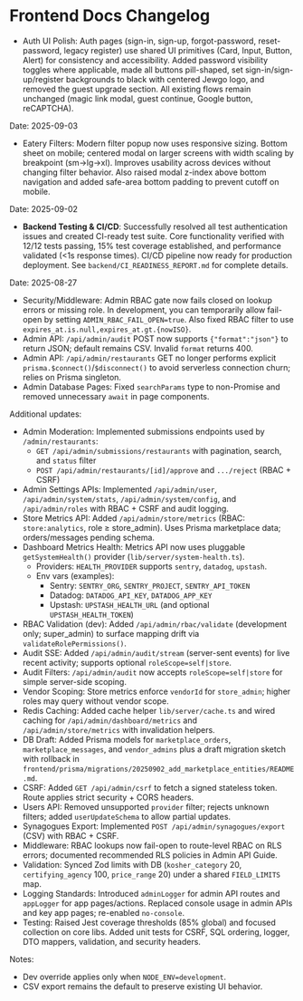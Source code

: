 # Frontend Docs Changelog

- Auth UI Polish: Auth pages (sign-in, sign-up, forgot-password, reset-password, legacy register) use shared UI primitives (Card, Input, Button, Alert) for consistency and accessibility. Added password visibility toggles where applicable, made all buttons pill-shaped, set sign-in/sign-up/register backgrounds to black with centered Jewgo logo, and removed the guest upgrade section. All existing flows remain unchanged (magic link modal, guest continue, Google button, reCAPTCHA).

Date: 2025-09-03

- Eatery Filters: Modern filter popup now uses responsive sizing. Bottom sheet on mobile; centered modal on larger screens with width scaling by breakpoint (sm→lg→xl). Improves usability across devices without changing filter behavior. Also raised modal z-index above bottom navigation and added safe-area bottom padding to prevent cutoff on mobile.

Date: 2025-09-02

- **Backend Testing & CI/CD**: Successfully resolved all test authentication issues and created CI-ready test suite. Core functionality verified with 12/12 tests passing, 15% test coverage established, and performance validated (<1s response times). CI/CD pipeline now ready for production deployment. See `backend/CI_READINESS_REPORT.md` for complete details.

Date: 2025-08-27

- Security/Middleware: Admin RBAC gate now fails closed on lookup errors or missing role. In development, you can temporarily allow fail-open by setting `ADMIN_RBAC_FAIL_OPEN=true`. Also fixed RBAC filter to use `expires_at.is.null,expires_at.gt.{nowISO}`.
- Admin API: `/api/admin/audit` POST now supports `{"format":"json"}` to return JSON; default remains CSV. Invalid `format` returns 400.
- Admin API: `/api/admin/restaurants` GET no longer performs explicit `prisma.$connect()`/`$disconnect()` to avoid serverless connection churn; relies on Prisma singleton.
- Admin Database Pages: Fixed `searchParams` type to non-Promise and removed unnecessary `await` in page components.

Additional updates:
- Admin Moderation: Implemented submissions endpoints used by `/admin/restaurants`:
  - `GET /api/admin/submissions/restaurants` with pagination, search, and `status` filter
  - `POST /api/admin/restaurants/[id]/approve` and `.../reject` (RBAC + CSRF)
- Admin Settings APIs: Implemented `/api/admin/user`, `/api/admin/system/stats`, `/api/admin/system/config`, and `/api/admin/roles` with RBAC + CSRF and audit logging.
 - Store Metrics API: Added `/api/admin/store/metrics` (RBAC: `store:analytics`, role ≥ store_admin). Uses Prisma marketplace data; orders/messages pending schema.
 - Dashboard Metrics Health: Metrics API now uses pluggable `getSystemHealth()` provider (`lib/server/system-health.ts`).
    - Providers: `HEALTH_PROVIDER` supports `sentry`, `datadog`, `upstash`.
    - Env vars (examples):
      - Sentry: `SENTRY_ORG`, `SENTRY_PROJECT`, `SENTRY_API_TOKEN`
      - Datadog: `DATADOG_API_KEY`, `DATADOG_APP_KEY`
      - Upstash: `UPSTASH_HEALTH_URL` (and optional `UPSTASH_HEALTH_TOKEN`)
 - RBAC Validation (dev): Added `/api/admin/rbac/validate` (development only; super_admin) to surface mapping drift via `validateRolePermissions()`.
 - Audit SSE: Added `/api/admin/audit/stream` (server-sent events) for live recent activity; supports optional `roleScope=self|store`.
 - Audit Filters: `/api/admin/audit` now accepts `roleScope=self|store` for simple server-side scoping.
 - Vendor Scoping: Store metrics enforce `vendorId` for `store_admin`; higher roles may query without vendor scope.
 - Redis Caching: Added cache helper `lib/server/cache.ts` and wired caching for `/api/admin/dashboard/metrics` and `/api/admin/store/metrics` with invalidation helpers.
 - DB Draft: Added Prisma models for `marketplace_orders`, `marketplace_messages`, and `vendor_admins` plus a draft migration sketch with rollback in `frontend/prisma/migrations/20250902_add_marketplace_entities/README.md`.
- CSRF: Added `GET /api/admin/csrf` to fetch a signed stateless token. Route applies strict security + CORS headers.
- Users API: Removed unsupported `provider` filter; rejects unknown filters; added `userUpdateSchema` to allow partial updates.
- Synagogues Export: Implemented `POST /api/admin/synagogues/export` (CSV) with RBAC + CSRF.
- Middleware: RBAC lookups now fail-open to route-level RBAC on RLS errors; documented recommended RLS policies in Admin API Guide.
- Validation: Synced Zod limits with DB (`kosher_category` 20, `certifying_agency` 100, `price_range` 20) under a shared `FIELD_LIMITS` map.
- Logging Standards: Introduced `adminLogger` for admin API routes and `appLogger` for app pages/actions. Replaced console usage in admin APIs and key app pages; re-enabled `no-console`.
- Testing: Raised Jest coverage thresholds (85% global) and focused collection on core libs. Added unit tests for CSRF, SQL ordering, logger, DTO mappers, validation, and security headers.

Notes:
- Dev override applies only when `NODE_ENV=development`.
- CSV export remains the default to preserve existing UI behavior.

